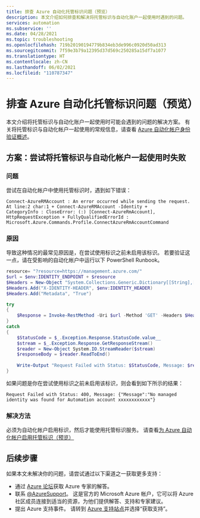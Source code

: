 ```yaml
---
title: 排查 Azure 自动化托管标识问题（预览）
description: 本文介绍如何排查和解决将托管标识与自动化账户一起使用时遇到的问题。
services: automation
ms.subservice: ''
ms.date: 04/28/2021
ms.topic: troubleshooting
ms.openlocfilehash: 719b20190194779b834eb3de996c0920d50ad313
ms.sourcegitcommit: 7f59e3b79a12395d37d569c250285a15df7a1077
ms.translationtype: HT
ms.contentlocale: zh-CN
ms.lasthandoff: 06/02/2021
ms.locfileid: "110787347"
---
```

# <a name="troubleshoot-azure-automation-managed-identity-issues-preview"></a>排查 Azure 自动化托管标识问题（预览）

本文介绍将托管标识与自动化账户一起使用时可能会遇到的问题的解决方案。 有关将托管标识与自动化帐户一起使用的常规信息，请查看 [Azure 自动化帐户身份验证概述](../automation-security-overview.md#managed-identities-preview)。

## <a name="scenario-attempt-to-use-managed-identity-with-automation-account-fails"></a>方案：尝试将托管标识与自动化帐户一起使用时失败

### <a name="issue"></a>问题

尝试在自动化帐户中使用托管标识时，遇到如下错误：

```error
Connect-AzureRMAccount : An error occurred while sending the request. At line:2 char:1 + Connect-AzureRMAccount -Identity + 
CategoryInfo : CloseError: (:) [Connect-AzureRmAccount], HttpRequestException + FullyQualifiedErrorId : Microsoft.Azure.Commands.Profile.ConnectAzureRmAccountCommand
```

### <a name="cause"></a>原因

导致这种情况的最常见原因是，在尝试使用标识之前未启用该标识。 若要验证这一点，请在受影响的自动化帐户中运行以下 PowerShell Runbook。

```powershell
resource= "?resource=https://management.azure.com/"
$url = $env:IDENTITY_ENDPOINT + $resource
$Headers = New-Object "System.Collections.Generic.Dictionary[[String],[String]]"
$Headers.Add("X-IDENTITY-HEADER", $env:IDENTITY_HEADER)
$Headers.Add("Metadata", "True")

try
{
    $Response = Invoke-RestMethod -Uri $url -Method 'GET' -Headers $Headers
}
catch
{
    $StatusCode = $_.Exception.Response.StatusCode.value__
    $stream = $_.Exception.Response.GetResponseStream()
    $reader = New-Object System.IO.StreamReader($stream)
    $responseBody = $reader.ReadToEnd()
    
    Write-Output "Request Failed with Status: $StatusCode, Message: $responseBody"
}
```

如果问题是你在尝试使用标识之前未启用该标识，则会看到如下所示的结果：

`Request Failed with Status: 400, Message: {"Message":"No managed identity was found for Automation account xxxxxxxxxxxx"}`

### <a name="resolution"></a>解决方法

必须为自动化帐户启用标识，然后才能使用托管标识服务。 请查看[为 Azure 自动化帐户启用托管标识（预览）](../enable-managed-identity-for-automation.md)

## <a name="next-steps"></a>后续步骤

如果本文未解决你的问题，请尝试通过以下渠道之一获取更多支持：

* 通过 [Azure 论坛](https://azure.microsoft.com/support/forums/)获取 Azure 专家的解答。
* 联系 [@AzureSupport](https://twitter.com/azuresupport)。 这是官方的 Microsoft Azure 帐户，它可以将 Azure 社区成员连接到适当的资源，为他们提供解答、支持和专家建议。
* 提出 Azure 支持事件。 请转到 [Azure 支持站点](https://azure.microsoft.com/support/options/)并选择“获取支持”。